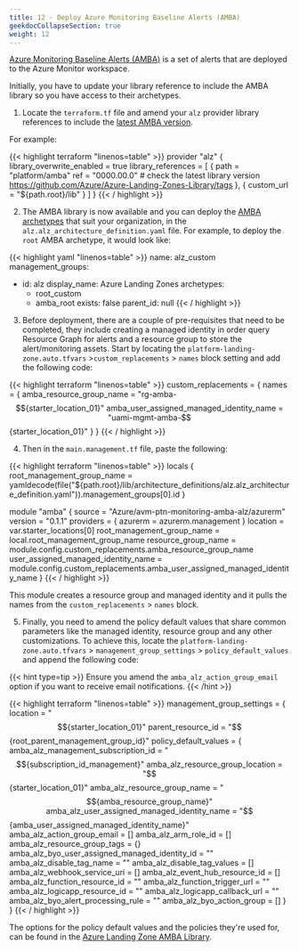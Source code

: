 ```yaml
---
title: 12 - Deploy Azure Monitoring Baseline Alerts (AMBA)
geekdocCollapseSection: true
weight: 12
---
```


[Azure Monitoring Baseline Alerts (AMBA)](https://aka.ms/amba) is a set of alerts that are deployed to the Azure Monitor workspace.

Initially, you have to update your library reference to include the AMBA library so you have access to their archetypes.

1. Locate the `terraform.tf` file and amend your `alz` provider library references to include the [latest AMBA version](https://github.com/Azure/Azure-Landing-Zones-Library/tags).

For example:

{{< highlight terraform "linenos=table" >}}
provider "alz" {
  library_overwrite_enabled = true
  library_references = [
     {
      path = "platform/amba"
      ref  = "0000.00.0" # check the latest library version https://github.com/Azure/Azure-Landing-Zones-Library/tags
    },
    {
      custom_url = "${path.root}/lib"
    }
  ]
}
{{< / highlight >}}

2. The AMBA library is now available and you can deploy the [AMBA archetypes](https://github.com/Azure/Azure-Landing-Zones-Library/tree/main/platform/amba#archetypes) that suit your organization, in the `alz.alz_architecture_definition.yaml` file. For example, to deploy the `root` AMBA archetype, it would look like:

{{< highlight yaml "linenos=table" >}}
name: alz_custom
management_groups:
  - id: alz
    display_name: Azure Landing Zones
    archetypes:
      - root_custom
      - amba_root
    exists: false
    parent_id: null
{{< / highlight >}}

3. Before deployment, there are a couple of pre-requisites that need to be completed, they include creating a managed identity in order query Resource Graph for alerts and a resource group to store the alert/monitoring assets. Start by locating the `platform-landing-zone.auto.tfvars` >`custom_replacements` > `names` block setting and add the following code:

{{< highlight terraform "linenos=table" >}}
custom_replacements = {
  names = {
    amba_resource_group_name                 = "rg-amba-$${starter_location_01}"
    amba_user_assigned_managed_identity_name = "uami-mgmt-amba-$${starter_location_01}"
  }
}
{{< / highlight >}}

4. Then in the `main.management.tf` file, paste the following:

{{< highlight terraform "linenos=table" >}}
locals {
  root_management_group_name = yamldecode(file("${path.root}/lib/architecture_definitions/alz.alz_architecture_definition.yaml")).management_groups[0].id
}

module "amba" {
  source  = "Azure/avm-ptn-monitoring-amba-alz/azurerm"
  version = "0.1.1"
  providers = {
    azurerm = azurerm.management
  }
  location                            = var.starter_locations[0]
  root_management_group_name          = local.root_management_group_name
  resource_group_name                 = module.config.custom_replacements.amba_resource_group_name
  user_assigned_managed_identity_name = module.config.custom_replacements.amba_user_assigned_managed_identity_name
}
{{< / highlight >}}

This module creates a resource group and managed identity and it pulls the names from the `custom_replacements` > `names` block.

5. Finally, you need to amend the policy default values that share common parameters like the managed identity, resource group and any other customizations. To achieve this, locate the `platform-landing-zone.auto.tfvars` > `management_group_settings` > `policy_default_values` and append the following code: 

{{< hint type=tip >}}
Ensure you amend the `amba_alz_action_group_email` option if you want to receive email notifications.
{{< /hint >}}

{{< highlight terraform "linenos=table" >}}
management_group_settings = {
  location           = "$${starter_location_01}"
  parent_resource_id = "$${root_parent_management_group_id}"
  policy_default_values = {
    amba_alz_management_subscription_id            = "$${subscription_id_management}"
    amba_alz_resource_group_location               = "$${starter_location_01}"
    amba_alz_resource_group_name                   = "$${amba_resource_group_name}"
    amba_alz_user_assigned_managed_identity_name   = "$${amba_user_assigned_managed_identity_name}"
    amba_alz_action_group_email                    = []
    amba_alz_arm_role_id                           = []
    amba_alz_resource_group_tags                   = {}
    amba_alz_byo_user_assigned_managed_identity_id = ""
    amba_alz_disable_tag_name                      = ""
    amba_alz_disable_tag_values                    = []
    amba_alz_webhook_service_uri                   = []
    amba_alz_event_hub_resource_id                 = []
    amba_alz_function_resource_id                  = ""
    amba_alz_function_trigger_url                  = ""
    amba_alz_logicapp_resource_id                  = ""
    amba_alz_logicapp_callback_url                 = ""
    amba_alz_byo_alert_processing_rule             = ""
    amba_alz_byo_action_group                      = []
  }
}
{{< / highlight >}}

The options for the policy default values and the policies they're used for, can be found in the [Azure Landing Zone AMBA Library](https://github.com/Azure/Azure-Landing-Zones-Library/blob/dae3d4cbcb32520f74bdeba144a95a6486517130/platform/amba/alz_policy_default_values.json).